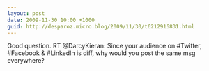 ```yaml
---
layout: post
date: 2009-11-30 10:00 +1000
guid: http://desparoz.micro.blog/2009/11/30/t6212916831.html
---
```

Good question. RT @DarcyKieran: Since your audience on #Twitter, #Facebook &amp; #LinkedIn is diff, why would you post the same msg everywhere?
